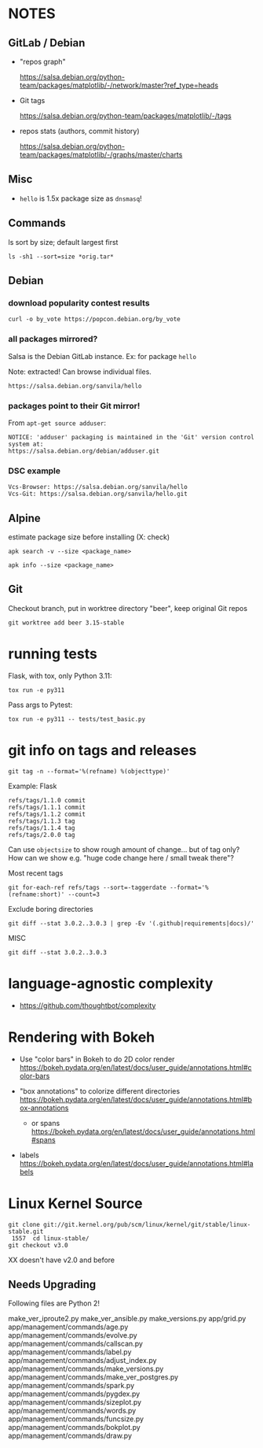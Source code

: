 # NOTES

## GitLab / Debian

* "repos graph"

    https://salsa.debian.org/python-team/packages/matplotlib/-/network/master?ref_type=heads

* Git tags

    https://salsa.debian.org/python-team/packages/matplotlib/-/tags

* repos stats (authors, commit history)

    https://salsa.debian.org/python-team/packages/matplotlib/-/graphs/master/charts

## Misc

* `hello` is 1.5x package size as `dnsmasq`!

## Commands

ls sort by size; default largest first

    ls -sh1 --sort=size *orig.tar*

## Debian

### download popularity contest results

    curl -o by_vote https://popcon.debian.org/by_vote

### all packages mirrored?

Salsa is the Debian GitLab instance. Ex: for package `hello`

Note: extracted! Can browse individual files.

    https://salsa.debian.org/sanvila/hello

### packages point to their Git mirror!

From `apt-get source adduser`:

    NOTICE: 'adduser' packaging is maintained in the 'Git' version control system at:
    https://salsa.debian.org/debian/adduser.git

### DSC example

    Vcs-Browser: https://salsa.debian.org/sanvila/hello
    Vcs-Git: https://salsa.debian.org/sanvila/hello.git

## Alpine

estimate package size before installing (X: check)

    apk search -v --size <package_name>

    apk info --size <package_name>

## Git

Checkout branch, put in worktree directory "beer", keep original Git repos

    git worktree add beer 3.15-stable

# running tests

Flask, with tox, only Python 3.11:

    tox run -e py311

Pass args to Pytest:

    tox run -e py311 -- tests/test_basic.py



# git info on tags and releases

    git tag -n --format='%(refname) %(objecttype)'

Example: Flask

    refs/tags/1.1.0 commit
    refs/tags/1.1.1 commit
    refs/tags/1.1.2 commit
    refs/tags/1.1.3 tag
    refs/tags/1.1.4 tag
    refs/tags/2.0.0 tag

Can use `objectsize` to show rough amount of change... but of tag only? How can we show e.g. "huge code change here / small tweak there"?

Most recent tags

    git for-each-ref refs/tags --sort=-taggerdate --format='%(refname:short)' --count=3

Exclude boring directories

    git diff --stat 3.0.2..3.0.3 | grep -Ev '(.github|requirements|docs)/'

MISC

    git diff --stat 3.0.2..3.0.3



# language-agnostic complexity

* https://github.com/thoughtbot/complexity

# Rendering with Bokeh
- Use "color bars" in Bokeh to do 2D color render
https://bokeh.pydata.org/en/latest/docs/user_guide/annotations.html#color-bars

- "box annotations" to colorize different directories https://bokeh.pydata.org/en/latest/docs/user_guide/annotations.html#box-annotations
    - or spans https://bokeh.pydata.org/en/latest/docs/user_guide/annotations.html#spans

- labels https://bokeh.pydata.org/en/latest/docs/user_guide/annotations.html#labels


# Linux Kernel Source
```
git clone git://git.kernel.org/pub/scm/linux/kernel/git/stable/linux-stable.git
 1557  cd linux-stable/
git checkout v3.0
```
XX doesn't have v2.0 and before


## Needs Upgrading

Following files are Python 2!

make_ver_iproute2.py
make_ver_ansible.py
make_versions.py
app/grid.py
app/management/commands/age.py
app/management/commands/evolve.py
app/management/commands/callscan.py
app/management/commands/label.py
app/management/commands/adjust_index.py
app/management/commands/make_versions.py
app/management/commands/make_ver_postgres.py
app/management/commands/spark.py
app/management/commands/pygdex.py
app/management/commands/sizeplot.py
app/management/commands/words.py
app/management/commands/funcsize.py
app/management/commands/bokplot.py
app/management/commands/draw.py
